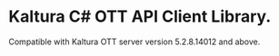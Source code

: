 # Kaltura C# OTT API Client Library.
Compatible with Kaltura OTT server version 5.2.8.14012 and above.
